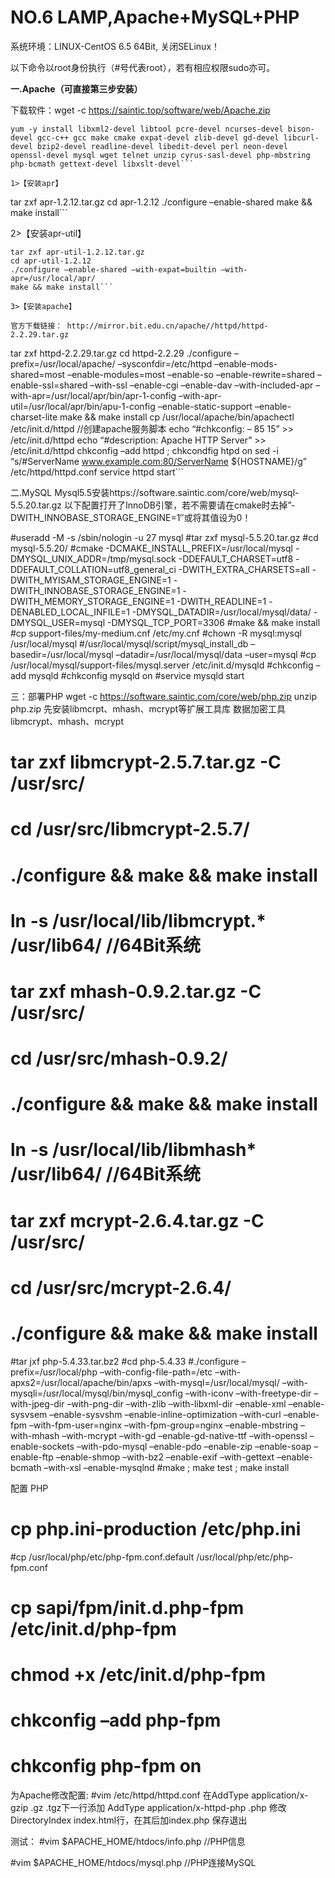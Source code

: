 # NO.6 LAMP,Apache+MySQL+PHP

系统环境：LINUX-CentOS 6.5 64Bit, 关闭SELinux！

以下命令以root身份执行（#号代表root），若有相应权限sudo亦可。

**一.Apache（可直接第三步安装）**

下载软件：wget -c https://saintic.top/software/web/Apache.zip
```
yum -y install libxml2-devel libtool pcre-devel ncurses-devel bison-devel gcc-c++ gcc make cmake expat-devel zlib-devel gd-devel libcurl-devel bzip2-devel readline-devel libedit-devel perl neon-devel openssl-devel mysql wget telnet unzip cyrus-sasl-devel php-mbstring php-bcmath gettext-devel libxslt-devel```

1>【安装apr】
```
tar zxf apr-1.2.12.tar.gz
cd apr-1.2.12
./configure –enable-shared
make && make install```

2>【安装apr-util】
```
tar zxf apr-util-1.2.12.tar.gz
cd apr-util-1.2.12
./configure –enable-shared –with-expat=builtin –with-apr=/usr/local/apr/
make && make install```

3>【安装apache】

官方下载链接： http://mirror.bit.edu.cn/apache//httpd/httpd-2.2.29.tar.gz
```
tar zxf httpd-2.2.29.tar.gz
cd httpd-2.2.29
./configure –prefix=/usr/local/apache/ –sysconfdir=/etc/httpd –enable-mods-shared=most –enable-modules=most –enable-so –enable-rewrite=shared –enable-ssl=shared –with-ssl –enable-cgi –enable-dav –with-included-apr –with-apr=/usr/local/apr/bin/apr-1-config –with-apr-util=/usr/local/apr/bin/apu-1-config –enable-static-support –enable-charset-lite
make && make install
cp /usr/local/apache/bin/apachectl /etc/init.d/httpd //创建apache服务脚本
echo “#chkconfig: – 85 15” >> /etc/init.d/httpd
echo “#description: Apache HTTP Server” >> /etc/init.d/httpd
chkconfig –add httpd ; chkcondfig htpd on
sed -i “s/#ServerName www.example.com:80/ServerName ${HOSTNAME}/g” /etc/httpd/httpd.conf
service httpd start```

二.MySQL
Mysql5.5安装https://software.saintic.com/core/web/mysql-5.5.20.tar.gz
以下配置打开了InnoDB引擎，若不需要请在cmake时去掉”-DWITH_INNOBASE_STORAGE_ENGINE=1″或将其值设为0！

#useradd -M -s /sbin/nologin -u 27 mysql
#tar zxf mysql-5.5.20.tar.gz
#cd mysql-5.5.20/
#cmake -DCMAKE_INSTALL_PREFIX=/usr/local/mysql -DMYSQL_UNIX_ADDR=/tmp/mysql.sock -DDEFAULT_CHARSET=utf8 -DDEFAULT_COLLATION=utf8_general_ci -DWITH_EXTRA_CHARSETS=all -DWITH_MYISAM_STORAGE_ENGINE=1 -DWITH_INNOBASE_STORAGE_ENGINE=1 -DWITH_MEMORY_STORAGE_ENGINE=1 -DWITH_READLINE=1 -DENABLED_LOCAL_INFILE=1 -DMYSQL_DATADIR=/usr/local/mysql/data/ -DMYSQL_USER=mysql -DMYSQL_TCP_PORT=3306
#make && make install
#cp support-files/my-medium.cnf /etc/my.cnf
#chown -R mysql:mysql /usr/local/mysql
#/usr/local/mysql/script/mysql_install_db –basedir=/usr/local/mysql –datadir=/usr/local/mysql/data –user=mysql
#cp /usr/local/mysql/support-files/mysql.server /etc/init.d/mysqld
#chkconfig –add mysqld
#chkconfig mysqld on
#service mysqld start

三：部署PHP
wget -c https://software.saintic.com/core/web/php.zip
unzip php.zip
先安装libmcrpt、mhash、mcrypt等扩展工具库
数据加密工具libmcrypt、mhash、mcrypt
# tar zxf libmcrypt-2.5.7.tar.gz -C /usr/src/
# cd /usr/src/libmcrypt-2.5.7/
# ./configure && make && make install
# ln -s /usr/local/lib/libmcrypt.* /usr/lib64/ //64Bit系统

# tar zxf mhash-0.9.2.tar.gz -C /usr/src/
# cd /usr/src/mhash-0.9.2/
# ./configure && make && make install
# ln -s /usr/local/lib/libmhash* /usr/lib64/ //64Bit系统

# tar zxf mcrypt-2.6.4.tar.gz -C /usr/src/
# cd /usr/src/mcrypt-2.6.4/
# ./configure && make && make install

#tar jxf php-5.4.33.tar.bz2
#cd php-5.4.33
#./configure –prefix=/usr/local/php –with-config-file-path=/etc –with-apxs2=/usr/local/apache/bin/apxs –with-mysql=/usr/local/mysql/ –with-mysqli=/usr/local/mysql/bin/mysql_config –with-iconv –with-freetype-dir –with-jpeg-dir –with-png-dir –with-zlib –with-libxml-dir –enable-xml –enable-sysvsem –enable-sysvshm –enable-inline-optimization –with-curl –enable-fpm –with-fpm-user=nginx –with-fpm-group=nginx –enable-mbstring –with-mhash –with-mcrypt –with-gd –enable-gd-native-ttf –with-openssl –enable-sockets –with-pdo-mysql –enable-pdo –enable-zip –enable-soap –enable-ftp –enable-shmop –with-bz2 –enable-exif –with-gettext –enable-bcmath –with-xsl –enable-mysqlnd
#make ; make test ; make install

配置 PHP
# cp php.ini-production /etc/php.ini
#cp /usr/local/php/etc/php-fpm.conf.default /usr/local/php/etc/php-fpm.conf
# cp sapi/fpm/init.d.php-fpm /etc/init.d/php-fpm
# chmod +x /etc/init.d/php-fpm
# chkconfig –add php-fpm
# chkconfig php-fpm on

为Apache修改配置:
#vim /etc/httpd/httpd.conf
在AddType application/x-gzip .gz .tgz下一行添加
AddType application/x-httpd-php .php
修改DirectoryIndex index.html行，在其后加index.php
保存退出

测试：
#vim $APACHE_HOME/htdocs/info.php     //PHP信息
<?php
Phpinfo();
?>

#vim $APACHE_HOME/htdocs/mysql.php     //PHP连接MySQL
<?php
$link = mysqli_connect(‘localhost’, ‘root’, ”, ‘test’);
if($link) echo “MySQL connected!”;
?>